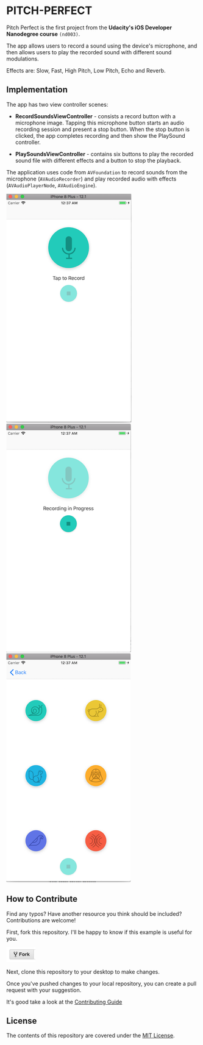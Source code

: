 # PITCH-PERFECT

Pitch Perfect is the first project from the **Udacity's iOS Developer Nanodegree course** `(nd003)`.

The app allows users to record a sound using the device's microphone, and then allows users to play the recorded sound with different sound modulations.

Effects are: Slow, Fast, High Pitch, Low Pitch, Echo and Reverb.

## Implementation

The app has two view controller scenes:

- **RecordSoundsViewController** - consists a record button with a microphone image. Tapping this microphone button 
starts an audio recording session and present a stop button. When the stop button is clicked, the app completes recording and then show the PlaySound controller.

- **PlaySoundsViewController** - contains six buttons to play the recorded sound file with different effects and a button to stop the playback.

The application uses code from `AVFoundation` to record sounds from the microphone (`AVAudioRecorder`) and play recorded audio with effects (`AVAudioPlayerNode`, `AVAudioEngine`).

![RecordSoundsViewController](repository-media/record-controller.png)
![RecordSoundsViewController](repository-media/record-controller-recording.png)
![PlaySoundsViewController](repository-media/play-controller-playing.png)

## How to Contribute

Find any typos? Have another resource you think should be included? Contributions are welcome!

First, fork this repository. I'll be happy to know if this example is useful for you.

![Fork Icon](repository-media/fork-icon.png)

Next, clone this repository to your desktop to make changes.

Once you've pushed changes to your local repository, you can create a pull request with your suggestion.

It's good take a look at the [Contributing Guide](CONTRIBUTING.MD)

## License

The contents of this repository are covered under the [MIT License](LICENSE.txt).
